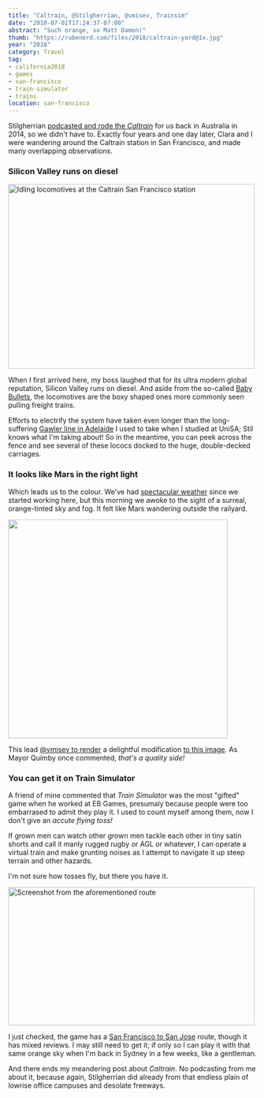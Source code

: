 ```yaml
---
title: "Caltrain, @Stilgherrian, @vmisev, Trainsim"
date: "2018-07-01T17:24:37-07:00"
abstract: "Such orange, so Matt Damon!"
thumb: "https://rubenerd.com/files/2018/caltrain-yard@1x.jpg"
year: "2018"
category: Travel
tag:
- california2018
- games
- san-francisco
- train-simulator
- trains
location: san-francisco
---
```

Stilgherrian [podcasted and rode the *Caltrain*] for us back in Australia in 2014, so we didn't have to. Exactly four years and one day later, Clara and I were wandering around the Caltrain station in San Francisco, and made many overlapping observations.

### Silicon Valley runs on diesel

<p><img src="https://rubenerd.com/files/2018/caltrain-yard@1x.jpg" srcset="https://rubenerd.com/files/2018/caltrain-yard@1x.jpg 1x, https://rubenerd.com/files/2018/caltrain-yard@2x.jpg 2x" alt="Idling locomotives at the Caltrain San Francisco station" style="width:500px; height:375px;" /></p>

When I first arrived here, my boss laughed that for its ultra modern global reputation, Silicon Valley runs on diesel. And aside from the so-called [Baby Bullets], the locomotives are the boxy shaped ones more commonly seen pulling freight trains.

Efforts to electrify the system have taken even longer than the long-suffering [Gawler line in Adelaide] I used to take when I studied at UniSA; Stil knows what I'm taking about! So in the meantime, you can peek across the fence and see several of these lococs docked to the huge, double-decked carriages.

### It looks like Mars in the right light

Which leads us to the colour. We've had [spectacular weather] since we started working here, but this morning we awoke to the sight of a surreal, orange-tinted sky and fog. It felt like Mars wandering outside the railyard.

<p><img src="https://rubenerd.com/files/2018/caltrain-martian@1x.jpg" srcset="https://rubenerd.com/files/2018/caltrain-martian@1x.jpg 1x, https://rubenerd.com/files/2018/caltrain-martian@2x.jpg 2x" alt="" style="width:445px; height:444px;" /></p>

This lead [@vmisev to render] a delightful modification [to this image]. As Mayor Quimby once commented, *that's a quality side!*

### You can get it on Train Simulator

A friend of mine commented that *Train Simulator* was the most "gifted" game when he worked at EB Games, presumaly because people were too embarrased to admit they play it. I used to count myself among them, now I don't give an *accute flying toss!* 

If grown men can watch other grown men tackle each other in tiny satin shorts and call it manly rugged rugby or AGL or whatever, I can operate a virtual train and make grunting noises as I attempt to navigate it up steep terrain and other hazards.

I'm not sure how tosses fly, but there you have it.

<p><img src="https://rubenerd.com/files/2018/trainsim-sanfran@1x.jpg" srcset="https://rubenerd.com/files/2018/trainsim-sanfran@1x.jpg 1x, https://rubenerd.com/files/2018/trainsim-sanfran@2x.jpg 2x" alt="Screenshot from the aforementioned route" style="width:500px; height:281px;" /></p>

I just checked, the game has a [San Francisco to San Jose] route, though it has mixed reviews. I may still need to get it; if only so I can play it with that same orange sky when I'm back in Sydney in a few weeks, like a gentleman.

And there ends my meandering post about *Caltrain*. No podcasting from me about it, because again, Stilgherrian did already from that endless plain of lowrise office campuses and desolate freeways.


[podcasted and rode the *Caltrain*]: https://stilgherrian.com/edict/00025/
[Gawler Line in Adelaide]: https://en.wikipedia.org/wiki/Gawler_railway_line#Renewal
[to this image]: https://www.instagram.com/p/BktJ6wmFYqS/?taken-by=rubenschade "Photo taken from the San Francisco station with a Caltrain carriage in the background"
[@vmisev to render]: https://twitter.com/vmisev/status/1013564178735517698
[Baby Bullets]: https://stilgherrian.com/weekly-wrap/206/ "Weekly Wrap 206: Two saints and a Caltrain, with wine" 
[spectacular weather]: https://www.instagram.com/p/BkqnPRBlQvA/?taken-by=rubenschade "Photo of the Financial District on a clear blue day" 
[San Francisco to San Jose]: https://store.steampowered.com/app/448190/Train_Simulator_Peninsula_Corridor_San_Francisco__San_Jose_Route_AddOn/

